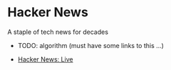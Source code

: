 Hacker News
===========

A staple of tech news for decades
* TODO: algorithm (must have some links to this ...)

* [Hacker News: Live](https://jerbear2008.github.io/hn-live/)
